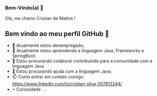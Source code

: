 ### Bem-Vindo(a) 👋

 Olá, me chamo Cristian de Mattos !
 ## Bem vindo ao meu perfil GitHub 👋

- 🔭 Atualmente estou desempregado;
- 🌱 Atualmente estou aprendendo a linguagem Java, Frameworks e SpringBoot;
- 👯 Estou procurando colaborar contribuindo para a comunidade com a linguagem Java
- 🤔 Estou procurando ajuda com a linguagem Java;
- 📫 Como entrar em contato comigo: https://www.linkedin.com/in/cristian-silva-007812244/
- ⚡ Curiosidade: ...


